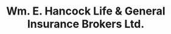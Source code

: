 ---
title: "Wm. E. Hancock Life & General Insurance Brokers Ltd."
url: /cambridge/wm-e-hancock-life-and-general-insurance-brokers-ltd/
shop: shop
---